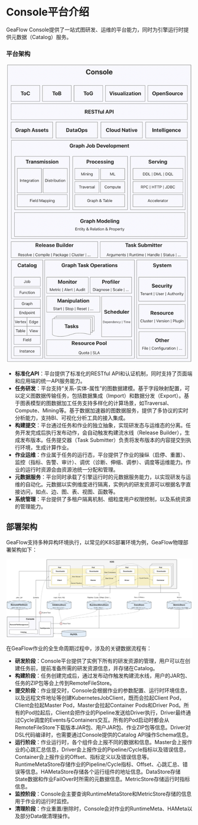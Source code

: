 # Console平台介绍

GeaFlow Console提供了一站式图研发、运维的平台能力，同时为引擎运行时提供元数据（Catalog）服务。

### 平台架构
![console_arch](../../static/img/console_arch.png)

* **标准化API**：平台提供了标准化的RESTful API和认证机制，同时支持了页面端和应用端的统一API服务能力。
* **任务研发**：平台支持“关系-实体-属性”的图数据建模。基于字段映射配置，可以定义图数据传输任务，包括数据集成（Import）和数据分发（Export）。基于图表模型的图数据加工任务支持多样化的计算场景，如Traversal、Compute、Mining等。基于数据加速器的图数据服务，提供了多协议的实时分析能力，支持BI、可视化分析工具的接入集成。
* **构建提交**：平台通过任务和作业的独立抽象，实现研发态与运维态的分离。任务开发完成后执行发布动作，会自动触发构建流水线（Release Builder），生成发布版本。任务提交器（Task Submitter）负责将发布版本的内容提交到执行环境，生成计算作业。
* **作业运维**：作业属于任务的运行态，平台提供了作业的操纵（启停、重置）、监控（指标、告警、审计）、调优（诊断、伸缩、调参）、调度等运维能力。作业的运行时资源会由资源池统一分配和管理。
* **元数据服务**：平台同时承载了引擎运行时的元数据服务能力，以实现研发与运维的自动化。元数据以实例维度进行隔离，实例内的研发资源可以根据名字直接访问，如点、边、图、表、视图、函数等。
* **系统管理**：平台提供了多租户隔离机制、细粒度用户权限控制，以及系统资源的管理能力。

## 部署架构

GeaFlow支持多种异构环境执行，以常见的K8S部署环境为例，GeaFlow物理部署架构如下：

![deploy_arch](../../static/img/deploy_arch.png)

在GeaFlow作业的全生命周期过程中，涉及的关键数据流程有：

* **研发阶段**：Console平台提供了实例下所有的研发资源的管理，用户可以在创建任务前，提前准备所需的研发资源信息，并存储在Catalog。
* **构建阶段**：任务创建完成后，通过发布动作触发构建流水线，用户的JAR包、任务的ZIP包等会上传到RemoteFileStore。
* **提交阶段**：作业提交时，Console会根据作业的参数配置、运行时环境信息，以及远程文件地址等创建KubernetesJobClient，既而会拉起Client Pod，Client会拉起Master Pod，Master会拉起Container Pods和Driver Pod。所有的Pod拉起后，Client会把作业的Pipeline发送给Driver执行，Driver最终通过Cycle调度的Events与Containers交互。所有的Pod启动时都会从RemoteFileStore下载版本JAR包、用户JAR包、作业ZIP包等信息。Driver对DSL代码编译时，也需要通过Console提供的Catalog API操作Schema信息。
* **运行阶段**：作业运行时，各个组件会上报不同的数据和信息。Master会上报作业的心跳汇总信息，Driver会上报作业的Pipeline/Cycle指标以及错误信息，Container会上报作业的Offset、指标定义以及错误信息等。RuntimeMetaStore存储作业的Pipeline/Cycle指标、Offset、心跳汇总、错误等信息。HAMetaStore存储各个运行组件的地址信息。DataStore存储State数据和作业FailOver时所需的元数据信息。MetricStore存储运行时指标信息。
* **监控阶段**：Console会主要查询RuntimeMetaStore和MetricStore存储的信息用于作业的运行时监控。
* **清理阶段**：作业重置/删除时，Console会对作业的RuntimeMeta、HAMeta以及部分Data做清理操作。
